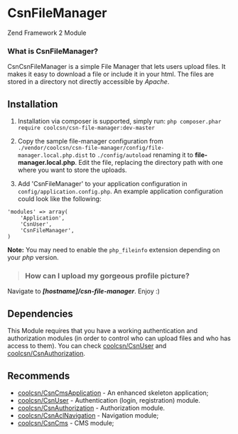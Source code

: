 CsnFileManager
==============
Zend Framework 2 Module

### What is CsnFileManager? ###
CsnCsnFileManager is a simple File Manager that lets users upload files. It makes it easy to download a file or include it in your html. The files are stored in a directory not directly accessible by *Apache*.

Installation
------------
1. Installation via composer is supported, simply run:
`php composer.phar require coolcsn/csn-file-manager:dev-master`

2. Copy the sample file-manager configuration from `./vendor/coolcsn/csn-file-manager/config/file-manager.local.php.dist` to `./config/autoload` renaming it to **file-manager.local.php**. Edit the file, replacing the directory path with one where you want to store the uploads.

3. Add 'CsnFileManager' to your application configuration in `config/application.config.php`. An example application configuration could look like the following:

```
'modules' => array(
    'Application',
	'CsnUser',
    'CsnFileManager',
)
```

**Note:** You may need to enable the `php_fileinfo` extension depending on your *php* version.

>### How can I upload my gorgeous profile picture? ###
Navigate to ***[hostname]/csn-file-manager***. Enjoy :)

Dependencies
------------
This Module requires that you have a working authentication and authorization modules (in order to control who can upload files and who has access to them). You can check [coolcsn/CsnUser](https://github.com/coolcsn/CsnUser) and [coolcsn/CsnAuthorization](https://github.com/coolcsn/CsnAuthorization).

Recommends
----------
- [coolcsn/CsnCmsApplication](https://github.com/coolcsn/CsnCmsApplication) - An enhanced skeleton application;
- [coolcsn/CsnUser](https://github.com/coolcsn/CsnUser) - Authentication (login, registration) module.
- [coolcsn/CsnAuthorization](https://github.com/coolcsn/CsnAuthorization) - Authorization module.
- [coolcsn/CsnAclNavigation](https://github.com/coolcsn/CsnAclNavigation) - Navigation module;
- [coolcsn/CsnCms](https://github.com/coolcsn/CsnCms) - CMS module;